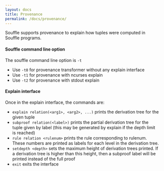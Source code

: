 ```yaml
---
layout: docs
title: Provenance
permalink: /docs/provenance/
---
```


Souffle supports provenance to explain how tuples were computed in Souffle programs.

#### Souffle command line option
The souffle command line option is `-t`
- Use `-t0` for provenance transformer without any explain interface
- Use `-t1` for provenance with ncurses explain
- Use `-t2` for provenance with stdout explain

#### Explain interface
Once in the explain interface, the commands are:
- `explain relation(<arg1>, <arg2>, ...)` prints the derivation tree for the given tuple
- `subproof relation(<label>)` prints the partial derivation tree for the tuple given by label (this may be generated by explain if the depth limit is reached)
- `rule relation <rulenum>` prints the rule corresponding to rulenum. These numbers are printed as labels for each level in the derivation tree.
- `setdepth <depth>` sets the maximum height of derivation trees printed. If a derivation tree is higher than this height, then a subproof label will be printed instead of the full proof
- `exit` exits the interface

